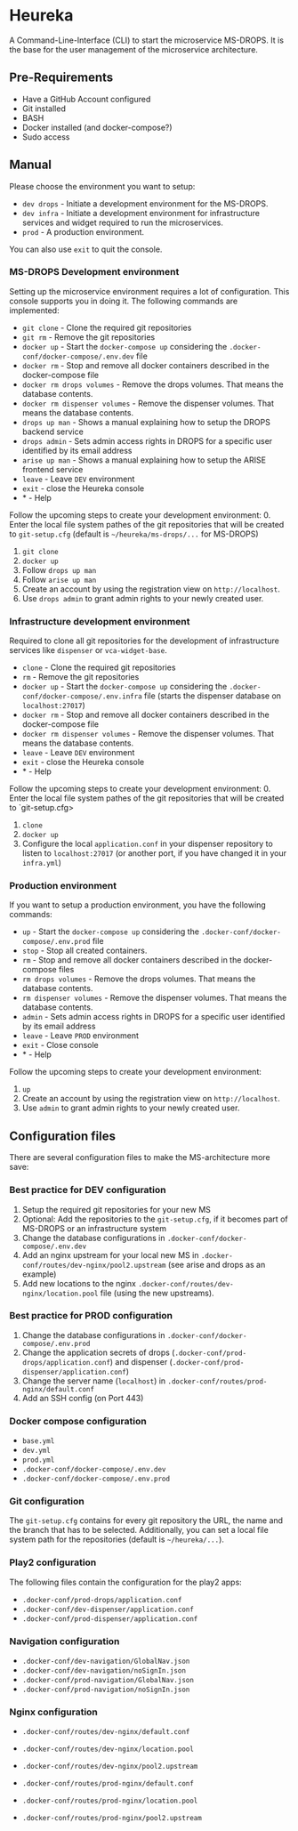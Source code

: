 # Heureka
A Command-Line-Interface (CLI) to start the microservice MS-DROPS. It is the base for the user management of the microservice architecture.

## Pre-Requirements
- Have a GitHub Account configured
- Git installed
- BASH
- Docker installed (and docker-compose?)
- Sudo access

## Manual
Please choose the environment you want to setup:
- `dev drops` - Initiate a development environment for the MS-DROPS.
- `dev infra` - Initiate a development environment for infrastructure services and widget required to run the microservices.
- `prod` - A production environment.

You can also use `exit` to quit the console.

### MS-DROPS Development environment
Setting up the microservice environment requires a lot of configuration. This console supports you in doing it. The following commands are implemented: 

- `git clone` - Clone the required git repositories
- `git rm` - Remove the git repositories
- `docker up` - Start the `docker-compose up` considering the `.docker-conf/docker-compose/.env.dev` file
- `docker rm` - Stop and remove all docker containers described in the docker-compose file
- `docker rm drops volumes` - Remove the drops volumes. That means the database contents.
- `docker rm dispenser volumes` - Remove the dispenser volumes. That means the database contents.
- `drops up man` - Shows a manual explaining how to setup the DROPS backend service
- `drops admin` - Sets admin access rights in DROPS for a specific user identified by its email address
- `arise up man` - Shows a manual explaining how to setup the ARISE frontend service
- `leave` - Leave `DEV` environment
- `exit` - close the Heureka console
- \* - Help

Follow the upcoming steps to create your development environment:
0. Enter the local file system pathes of the git repositories that will be created to `git-setup.cfg` (default is `~/heureka/ms-drops/...` for MS-DROPS)
1. `git clone`
2. `docker up`
3. Follow `drops up man`
4. Follow `arise up man`
5. Create an account by using the registration view on `http://localhost`.
6. Use `drops admin` to grant admin rights to your newly created user.

### Infrastructure development environment
Required to clone all git repositories for the development of infrastructure services like `dispenser` or `vca-widget-base`.

- `clone` - Clone the required git repositories
- `rm` - Remove the git repositories
- `docker up` - Start the `docker-compose up` considering the `.docker-conf/docker-compose/.env.infra` file (starts the dispenser database on `localhost:27017`)
- `docker rm` - Stop and remove all docker containers described in the docker-compose file
- `docker rm dispenser volumes` - Remove the dispenser volumes. That means the database contents.
- `leave` - Leave `DEV` environment
- `exit` - close the Heureka console
- \* - Help

Follow the upcoming steps to create your development environment:
0. Enter the local file system pathes of the git repositories that will be created to `git-setup.cfg>
1. `clone`
2. `docker up`
3. Configure the local `application.conf` in your dispenser repository to listen to `localhost:27017` (or another port, if you have changed it in your `infra.yml`)

### Production environment
If you want to setup a production environment, you have the following commands:

- `up` - Start the `docker-compose up` considering the `.docker-conf/docker-compose/.env.prod` file
- `stop` - Stop all created containers.
- `rm` - Stop and remove all docker containers described in the docker-compose files
- `rm drops volumes` - Remove the drops volumes. That means the database contents.
- `rm dispenser volumes` - Remove the dispenser volumes. That means the database contents.
- `admin` - Sets admin access rights in DROPS for a specific user identified by its email address
- `leave` - Leave `PROD` environment
- `exit` - Close console
- \* - Help

Follow the upcoming steps to create your development environment:
1. `up`
2. Create an account by using the registration view on `http://localhost`.
3. Use `admin` to grant admin rights to your newly created user.

## Configuration files
There are several configuration files to make the MS-architecture more save:

### Best practice for DEV configuration
1. Setup the required git repositories for your new MS
2. Optional: Add the repositories to the `git-setup.cfg`, if it becomes part of MS-DROPS or an infrastructure system
3. Change the database configurations in `.docker-conf/docker-compose/.env.dev`
4. Add an nginx upstream for your local new MS in `.docker-conf/routes/dev-nginx/pool2.upstream` (see arise and drops as an example)
5. Add new locations to the nginx `.docker-conf/routes/dev-nginx/location.pool` file (using the new upstreams).

### Best practice for PROD configuration
1. Change the database configurations in `.docker-conf/docker-compose/.env.prod`
2. Change the application secrets of drops (`.docker-conf/prod-drops/application.conf`) and dispenser (`.docker-conf/prod-dispenser/application.conf`)
3. Change the server name (`localhost`) in `.docker-conf/routes/prod-nginx/default.conf`
4. Add an SSH config (on Port 443)

### Docker compose configuration
- `base.yml`
- `dev.yml`
- `prod.yml`
- `.docker-conf/docker-compose/.env.dev`
- `.docker-conf/docker-compose/.env.prod`

### Git configuration
The `git-setup.cfg` contains for every git repository the URL, the name and the branch that has to be selected. Additionally, you can set a local file system path for the repositories (default is `~/heureka/...`).

### Play2 configuration
The following files contain the configuration for the play2 apps:
- `.docker-conf/prod-drops/application.conf`
- `.docker-conf/dev-dispenser/application.conf`
- `.docker-conf/prod-dispenser/application.conf`

### Navigation configuration
- `.docker-conf/dev-navigation/GlobalNav.json`
- `.docker-conf/dev-navigation/noSignIn.json`
- `.docker-conf/prod-navigation/GlobalNav.json`
- `.docker-conf/prod-navigation/noSignIn.json`

### Nginx configuration
- `.docker-conf/routes/dev-nginx/default.conf`
- `.docker-conf/routes/dev-nginx/location.pool`
- `.docker-conf/routes/dev-nginx/pool2.upstream`

- `.docker-conf/routes/prod-nginx/default.conf`
- `.docker-conf/routes/prod-nginx/location.pool`
- `.docker-conf/routes/prod-nginx/pool2.upstream`
